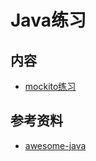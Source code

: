 # Java练习

## 内容

- [mockito练习](http://mockito.org/)

## 参考资料

- [awesome-java](https://github.com/akullpp/awesome-java)